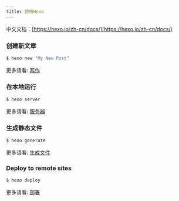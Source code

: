 ```yaml
---
title: 使用Hexo
---
```

中文文档：[https://hexo.io/zh-cn/docs/](https://hexo.io/zh-cn/docs/)

### 创建新文章

``` bash
$ hexo new "My New Post"
```

更多请看: [写作](https://hexo.io/zh-cn/docs/writing.html)
<!-- more -->
### 在本地运行

``` bash
$ hexo server
```

更多请看: [服务器](https://hexo.io/zh-cn/docs/server.html)

### 生成静态文件

``` bash
$ hexo generate
```

更多请看: [生成文件](https://hexo.io/zh-cn/docs/generating.html)

### Deploy to remote sites

``` bash
$ hexo deploy
```

更多请看: [部署](https://hexo.io/zh-cn/docs/deployment.html)
